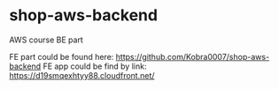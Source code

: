 # shop-aws-backend

AWS course BE part

FE part could be found here: https://github.com/Kobra0007/shop-aws-backend
FE app could be find by link: https://d19smqexhtyy88.cloudfront.net/
